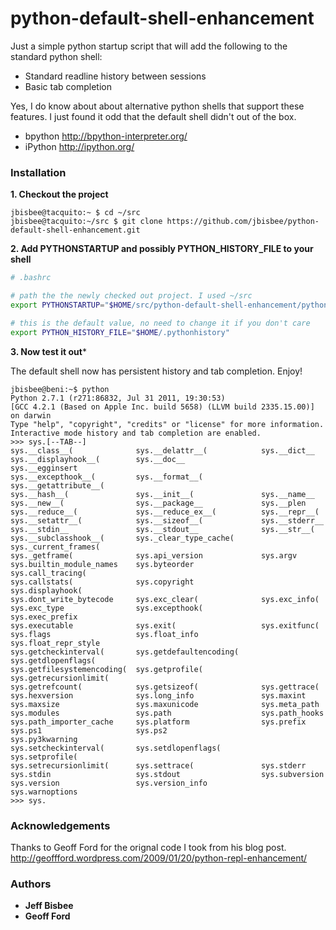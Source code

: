 # python-default-shell-enhancement #

Just a simple python startup script that will add the following to the standard python shell:

* Standard readline history between sessions
* Basic tab completion

Yes, I do know about about alternative python shells that support these features.  I just found it
odd that the default shell didn't out of the box.

* bpython http://bpython-interpreter.org/
* iPython http://ipython.org/

### Installation ###

**1. Checkout the project**

```console
jbisbee@tacquito:~ $ cd ~/src
jbisbee@tacquito:~/src $ git clone https://github.com/jbisbee/python-default-shell-enhancement.git
```

**2. Add PYTHONSTARTUP and possibly PYTHON_HISTORY_FILE to your shell**

```bash
# .bashrc

# path the the newly checked out project. I used ~/src
export PYTHONSTARTUP="$HOME/src/python-default-shell-enhancement/pythonstartup.py"

# this is the default value, no need to change it if you don't care
export PYTHON_HISTORY_FILE="$HOME/.pythonhistory"
```

**3. Now test it out***

The default shell now has persistent history and tab completion.  Enjoy!

```console
jbisbee@beni:~$ python
Python 2.7.1 (r271:86832, Jul 31 2011, 19:30:53)
[GCC 4.2.1 (Based on Apple Inc. build 5658) (LLVM build 2335.15.00)] on darwin
Type "help", "copyright", "credits" or "license" for more information.
Interactive mode history and tab completion are enabled.
>>> sys.[--TAB--]
sys.__class__(              sys.__delattr__(            sys.__dict__
sys.__displayhook__(        sys.__doc__                 sys.__egginsert
sys.__excepthook__(         sys.__format__(             sys.__getattribute__(
sys.__hash__(               sys.__init__(               sys.__name__
sys.__new__(                sys.__package__             sys.__plen
sys.__reduce__(             sys.__reduce_ex__(          sys.__repr__(
sys.__setattr__(            sys.__sizeof__(             sys.__stderr__
sys.__stdin__               sys.__stdout__              sys.__str__(
sys.__subclasshook__(       sys._clear_type_cache(      sys._current_frames(
sys._getframe(              sys.api_version             sys.argv
sys.builtin_module_names    sys.byteorder               sys.call_tracing(
sys.callstats(              sys.copyright               sys.displayhook(
sys.dont_write_bytecode     sys.exc_clear(              sys.exc_info(
sys.exc_type                sys.excepthook(             sys.exec_prefix
sys.executable              sys.exit(                   sys.exitfunc(
sys.flags                   sys.float_info              sys.float_repr_style
sys.getcheckinterval(       sys.getdefaultencoding(     sys.getdlopenflags(
sys.getfilesystemencoding(  sys.getprofile(             sys.getrecursionlimit(
sys.getrefcount(            sys.getsizeof(              sys.gettrace(
sys.hexversion              sys.long_info               sys.maxint
sys.maxsize                 sys.maxunicode              sys.meta_path
sys.modules                 sys.path                    sys.path_hooks
sys.path_importer_cache     sys.platform                sys.prefix
sys.ps1                     sys.ps2                     sys.py3kwarning
sys.setcheckinterval(       sys.setdlopenflags(         sys.setprofile(
sys.setrecursionlimit(      sys.settrace(               sys.stderr
sys.stdin                   sys.stdout                  sys.subversion
sys.version                 sys.version_info            sys.warnoptions
>>> sys.
```

### Acknowledgements ###

Thanks to Geoff Ford for the orignal code I took from his blog post.
http://geoffford.wordpress.com/2009/01/20/python-repl-enhancement/

### Authors ###

* **Jeff Bisbee**
* **Geoff Ford**
